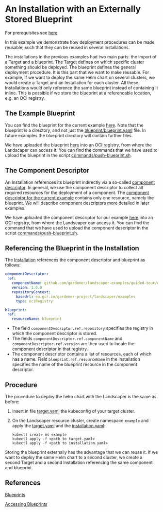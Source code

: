 # An Installation with an Externally Stored Blueprint

For prerequisites see [here](../README.md#prerequisites-and-basic-definitions).

In this example we demonstrate how deployment procedures can be made reusable, such that they can be reused in 
several Installations.

The installations in the previous examples had two main parts: the import of a Target and a blueprint.
The Target defines on which specific cluster something should be deployed. 
The blueprint defines the general deployment procedure. It is this part that we want to make reusable.
For example, if we want to deploy the same Helm chart on several clusters, we would create a Target and an Installation
for each cluster. All these Installations would only reference the same blueprint instead of containing it inline.
This is possible if we store the blueprint at a referencable location, e.g. an OCI registry.

## The Example Blueprint

You can find the blueprint for the current example [here](./blueprint). 
Note that the blueprint is a directory, and not just the [blueprint/blueprint.yaml](./blueprint/blueprint.yaml) file.
In future examples the blueprint directory will contain further files.

We have uploaded the blueprint
[here](https://eu.gcr.io/gardener-project/landscaper/examples/blueprints/external-blueprint)
into an OCI registry, from where the Landscaper can access it.
You can find the commands that we have used to upload the blueprint in the script 
[commands/push-blueprint.sh](./commands/push-blueprint.sh).


## The Component Descriptor

An Installation references its blueprint indirectly via a so-called 
[component descriptor](../../../concepts/Glossary.md#_component-descriptor_).
In general, we use the component descriptor to collect all required resources for the deployment of a component.
The [component descriptor for the current example](./component-descriptor.yaml) contains only one resource, namely the 
blueprint. We will describe component descriptors more detailed in later examples.

We have uploaded the component descriptor for our example
[here](https://eu.gcr.io/gardener-project/landscaper/examples/component-descriptors/github.com/gardener/landscaper-examples/guided-tour/external-blueprint)
into an OCI registry, from where the Landscaper can access it.
You can find the command that we have used to upload the component descriptor in the script
[commands/push-blueprint.sh](./commands/create-and-push-component.sh).


## Referencing the Blueprint in the Installation

The [Installation](./installation/installation.yaml) references the component descriptor and blueprint as follows:  

```yaml
componentDescriptor:
 ref:
   componentName: github.com/gardener/landscaper-examples/guided-tour/external-blueprint
   version: 1.0.0
   repositoryContext:
     baseUrl: eu.gcr.io/gardener-project/landscaper/examples
     type: ociRegistry

blueprint:
 ref:
   resourceName: blueprint
```

- The field `componentDescriptor.ref.repository` specifies the registry in which the component descriptor is stored.
- The fields `componentDescriptor.ref.componentName` and `componentDescriptor.ref.version` are then used to locate the 
component descriptor in that registry. 
- The component descriptor contains a list of resources, each of which has a name.
Field `blueprint.ref.resourceName` in the Installation specifies the name of the blueprint resource in the component 
descriptor. 


## Procedure

The procedure to deploy the helm chart with the Landscaper is the same as before:

1. Insert in file [target.yaml](installation/target.yaml) the kubeconfig of your target cluster.

2. On the Landscaper resource cluster, create namespace `example` and apply
   the [target.yaml](installation/target.yaml) and the [installation.yaml](installation/installation.yaml):

   ```shell
   kubectl create ns example
   kubectl apply -f <path to target.yaml>
   kubectl apply -f <path to installation.yaml>
   ```

Storing the blueprint externally has the advantage that we can reuse it. If we want to deploy the same
Helm chart to a second cluster, we create a second Target and a second Installation referencing the same component and
blueprint.


## References 

[Blueprints](../../../usage/Blueprints.md)

[Accessing Blueprints](../../../usage/AccessingBlueprints.md)
